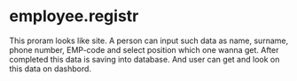 # employee.registr

This proram looks like site. 
A person can input such data as name, surname, phone number, EMP-code and select position which one wanna get.
After completed this data is saving into database. And user can get and look on this data on dashbord.
